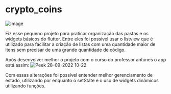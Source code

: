 # crypto_coins

![image](https://user-images.githubusercontent.com/47305804/192395245-d68e9eb7-a493-4618-b248-3318cea5c793.png)

Fiz esse pequeno projeto para praticar organização das pastas e os widgets básicos do flutter. Entre eles foi possível usar o listview que é utilizado para facilitar a criação de listas com uma quantidade maior de itens sem precisar de uma grande quantidade de código. 

Após desenvolver melhor o projeto com o curso do professor antunes o app está assim: 
![Peek 28-09-2022 10-22](https://user-images.githubusercontent.com/47305804/192790022-4f3686e2-8ed5-4de2-b71a-a92101fcd8da.gif)


Com essas alterações foi possível entender melhor gerenciamento de estado, utilizando por enquanto o setState e o uso de widgets dinâmicos utilizando funções. 
